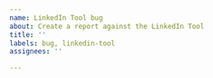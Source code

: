```yaml
---
name: LinkedIn Tool bug
about: Create a report against the LinkedIn Tool
title: ''
labels: bug, linkedin-tool
assignees: ''

---
```



